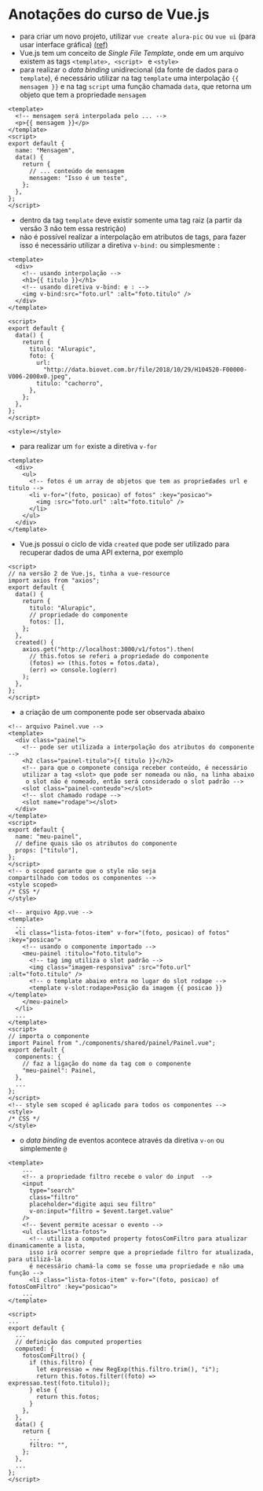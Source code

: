 # Anotações do curso de Vue.js

- para criar um novo projeto, utilizar `vue create alura-pic` ou `vue ui` (para usar interface gráfica) [(ref)](https://cli.vuejs.org/guide/installation.html)
- Vue.js tem um conceito de _Single File Template_, onde em um arquivo existem as tags `<template>, <script> ` e `<style>`
- para realizar o _data binding_ unidirecional (da fonte de dados para o `template`), é necessário utilizar na tag `template` uma interpolação `{{ mensagem }}` e na tag `script` uma função chamada `data`, que retorna um objeto que tem a propriedade `mensagem`

```vue
<template>
  <!-- mensagem será interpolada pelo ... -->
  <p>{{ mensagem }}</p>
</template>
<script>
export default {
  name: "Mensagem",
  data() {
    return {
      // ... conteúdo de mensagem
      mensagem: "Isso é um teste",
    };
  },
};
</script>
```

- dentro da tag `template` deve existir somente uma tag raiz (a partir da versão 3 não tem essa restrição)
- não é possível realizar a interpolação em atributos de tags, para fazer isso é necessário utilizar a diretiva `v-bind:` ou simplesmente `:`

```vue
<template>
  <div>
    <!-- usando interpolação -->
    <h1>{{ titulo }}</h1>
    <!-- usando diretiva v-bind: e : -->
    <img v-bind:src="foto.url" :alt="foto.titulo" />
  </div>
</template>

<script>
export default {
  data() {
    return {
      titulo: "Alurapic",
      foto: {
        url:
          "http://data.biovet.com.br/file/2018/10/29/H104520-F00000-V006-2000x0.jpeg",
        titulo: "cachorro",
      },
    };
  },
};
</script>

<style></style>
```

- para realizar um `for` existe a diretiva `v-for`

```vue
<template>
  <div>
    <ul>
      <!-- fotos é um array de objetos que tem as propriedades url e titulo -->
      <li v-for="(foto, posicao) of fotos" :key="posicao">
        <img :src="foto.url" :alt="foto.titulo" />
      </li>
    </ul>
  </div>
</template>
```

- Vue.js possui o ciclo de vida `created` que pode ser utilizado para recuperar dados de uma API externa, por exemplo

```vue
<script>
// na versão 2 de Vue.js, tinha a vue-resource
import axios from "axios";
export default {
  data() {
    return {
      titulo: "Alurapic",
      // propriedade do componente
      fotos: [],
    };
  },
  created() {
    axios.get("http://localhost:3000/v1/fotos").then(
      // this.fotos se referi a propriedade do componente
      (fotos) => (this.fotos = fotos.data),
      (err) => console.log(err)
    );
  },
};
</script>
```

- a criação de um componente pode ser observada abaixo

```vue
<!-- arquivo Painel.vue -->
<template>
  <div class="painel">
    <!-- pode ser utilizada a interpolação dos atributos do componente -->
    <h2 class="painel-titulo">{{ titulo }}</h2>
    <!-- para que o componete consiga receber conteúdo, é necessário 
    utilizar a tag <slot> que pode ser nomeada ou não, na linha abaixo
     o slot não é nomeado, então será considerado o slot padrão -->
    <slot class="painel-conteudo"></slot>
    <!-- slot chamado rodape -->
    <slot name="rodape"></slot>
  </div>
</template>
<script>
export default {
  name: "meu-painel",
  // define quais são os atributos do componente
  props: ["titulo"],
};
</script>
<!-- o scoped garante que o style não seja 
compartilhado com todos os componentes -->
<style scoped>
/* CSS */
</style>

<!-- arquivo App.vue -->
<template>
  ...
  <li class="lista-fotos-item" v-for="(foto, posicao) of fotos" :key="posicao">
    <!-- usando o componente importado -->
    <meu-painel :titulo="foto.titulo">
      <!-- tag img utiliza o slot padrão -->
      <img class="imagem-responsiva" :src="foto.url" :alt="foto.titulo" />
      <!-- o template abaixo entra no lugar do slot rodape -->
      <template v-slot:rodape>Posição da imagem {{ posicao }}</template>
    </meu-painel>
  </li>
  ...
</template>
<script>
// importa o componente
import Painel from "./components/shared/painel/Painel.vue";
export default {
  components: {
    // faz a ligação do nome da tag com o componente
    "meu-painel": Painel,
  },
  ...
};
</script>
<!-- style sem scoped é aplicado para todos os componentes -->
<style>
/* CSS */
</style>
```

- o _data binding_ de eventos acontece através da diretiva `v-on` ou simplemente `@`

```vue
<template>
    ...
    <!-- a propriedade filtro recebe o valor do input  -->
    <input
      type="search"
      class="filtro"
      placeholder="digite aqui seu filtro"
      v-on:input="filtro = $event.target.value"
    />
    <!-- $event permite acessar o evento -->
    <ul class="lista-fotos">
      <!-- utiliza a computed property fotosComFiltro para atualizar dinamicamente a lista,
      isso irá ocorrer sempre que a propriedade filtro for atualizada, para utilizá-la
      é necessário chamá-la como se fosse uma propriedade e não uma função -->
      <li class="lista-fotos-item" v-for="(foto, posicao) of fotosComFiltro" :key="posicao">
    ...
</template>

<script>
...
export default {
  ...
  // definição das computed properties
  computed: {
    fotosComFiltro() {
      if (this.filtro) {
        let expressao = new RegExp(this.filtro.trim(), "i");
        return this.fotos.filter((foto) => expressao.test(foto.titulo));
      } else {
        return this.fotos;
      }
    },
  },
  data() {
    return {
      ...
      filtro: "",
    };
  },
  ...
};
</script>
```
